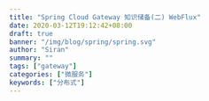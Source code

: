 ```yaml
---
title: "Spring Cloud Gateway 知识储备(二) WebFlux"
date: 2020-03-12T19:12:42+08:00
draft: true
banner: "/img/blog/spring/spring.svg"
author: "Siran"
summary: ""
tags: ["gateway"]
categories: ["微服务"]
keywords: ["分布式"]
---
```


